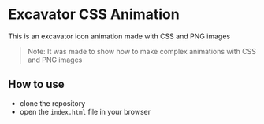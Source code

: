 # Excavator CSS Animation

This is an excavator icon animation made with CSS and PNG images

> Note: It was made to show how to make complex animations with CSS and PNG images

## How to use

- clone the repository
- open the `index.html` file in your browser
